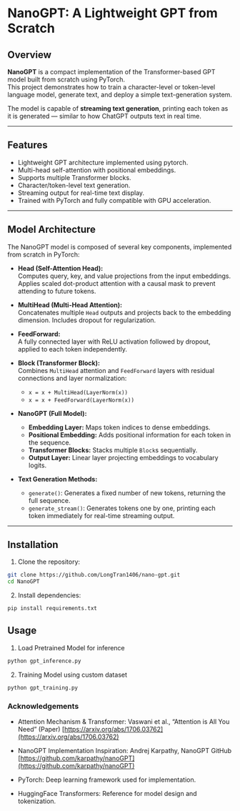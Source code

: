 # NanoGPT: A Lightweight GPT from Scratch

## Overview

**NanoGPT** is a compact implementation of the Transformer-based GPT model built from scratch using PyTorch.  
This project demonstrates how to train a character-level or token-level language model, generate text, and deploy a simple text-generation system.  

The model is capable of **streaming text generation**, printing each token as it is generated — similar to how ChatGPT outputs text in real time.  

---

## Features

- Lightweight GPT architecture implemented using pytorch.
- Multi-head self-attention with positional embeddings.
- Supports multiple Transformer blocks.
- Character/token-level text generation.
- Streaming output for real-time text display.
- Trained with PyTorch and fully compatible with GPU acceleration.

---

## Model Architecture

The NanoGPT model is composed of several key components, implemented from scratch in PyTorch:

- **Head (Self-Attention Head):**  
  Computes query, key, and value projections from the input embeddings. Applies scaled dot-product attention with a causal mask to prevent attending to future tokens.

- **MultiHead (Multi-Head Attention):**  
  Concatenates multiple `Head` outputs and projects back to the embedding dimension. Includes dropout for regularization.

- **FeedForward:**  
  A fully connected layer with ReLU activation followed by dropout, applied to each token independently.

- **Block (Transformer Block):**  
  Combines `MultiHead` attention and `FeedForward` layers with residual connections and layer normalization:
  - `x = x + MultiHead(LayerNorm(x))`
  - `x = x + FeedForward(LayerNorm(x))`

- **NanoGPT (Full Model):**  
  - **Embedding Layer:** Maps token indices to dense embeddings.  
  - **Positional Embedding:** Adds positional information for each token in the sequence.  
  - **Transformer Blocks:** Stacks multiple `Block`s sequentially.  
  - **Output Layer:** Linear layer projecting embeddings to vocabulary logits.  

- **Text Generation Methods:**  
  - `generate()`: Generates a fixed number of new tokens, returning the full sequence.  
  - `generate_stream()`: Generates tokens one by one, printing each token immediately for real-time streaming output.

---

## Installation

1. Clone the repository:

```bash
git clone https://github.com/LongTran1406/nano-gpt.git
cd NanoGPT
```

2. Install dependencies:

```bash
pip install requirements.txt
```


## Usage
1. Load Pretrained Model for inference

```bash
python gpt_inference.py
```

2. Training Model using custom dataset
```bash
python gpt_training.py
```


### Acknowledgements

- Attention Mechanism & Transformer: Vaswani et al., “Attention is All You Need” (Paper) [https://arxiv.org/abs/1706.03762](https://arxiv.org/abs/1706.03762)

- NanoGPT Implementation Inspiration: Andrej Karpathy, NanoGPT GitHub [https://github.com/karpathy/nanoGPT](https://github.com/karpathy/nanoGPT)

- PyTorch: Deep learning framework used for implementation.

- HuggingFace Transformers: Reference for model design and tokenization.

